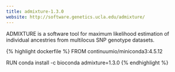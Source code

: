 ```yaml
---
title: admixture-1.3.0
website: http://software.genetics.ucla.edu/admixture/
---
```


ADMIXTURE is a software tool for maximum likelihood estimation of individual ancestries from multilocus SNP genotype datasets.

{% highlight dockerfile %}
FROM continuumio/miniconda3:4.5.12

RUN conda install -c bioconda admixture=1.3.0
{% endhighlight %}
